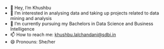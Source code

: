 - 👋 Hey, I’m Khushbu
- 👀 I’m interested in analysing data and taking up projects related to data mining and analysis
- 🌱 I’m currently pursuing my Bachelors in Data Science and Business Intelligence
- 📫 How to reach me: khushbu.lalchandani@sdbi.in
- 😄 Pronouns: She/her
